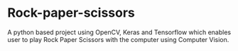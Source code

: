 # Rock-paper-scissors
A python based project using OpenCV, Keras and Tensorflow which enables user to play Rock Paper Scissors with the computer using Computer Vision.
